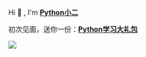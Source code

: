 Hi 👋 , I'm [**Python小二**](https://ityard.gitee.io/img/qrcode.gif)

初次见面，送你一份：[**Python学习大礼包**](https://mp.weixin.qq.com/s/TKllAgNRFPam6Xsc-svYmA)

![](https://github-readme-stats.vercel.app/api?username=ityard&show_icons=true&theme=dark&count_private=true)

<!-- [](https://raw.githubusercontent.com/ityard/ityard/output/github-contribution-grid-snake-dark.svg)  -->
